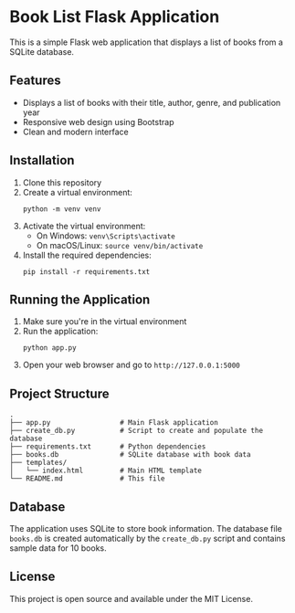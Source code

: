 # Book List Flask Application

This is a simple Flask web application that displays a list of books from a SQLite database.

## Features

- Displays a list of books with their title, author, genre, and publication year
- Responsive web design using Bootstrap
- Clean and modern interface

## Installation

1. Clone this repository
2. Create a virtual environment:
   ```
   python -m venv venv
   ```
3. Activate the virtual environment:
   - On Windows: `venv\Scripts\activate`
   - On macOS/Linux: `source venv/bin/activate`
4. Install the required dependencies:
   ```
   pip install -r requirements.txt
   ```

## Running the Application

1. Make sure you're in the virtual environment
2. Run the application:
   ```
   python app.py
   ```
3. Open your web browser and go to `http://127.0.0.1:5000`

## Project Structure

```
.
├── app.py                 # Main Flask application
├── create_db.py           # Script to create and populate the database
├── requirements.txt       # Python dependencies
├── books.db               # SQLite database with book data
├── templates/
│   └── index.html         # Main HTML template
└── README.md              # This file
```

## Database

The application uses SQLite to store book information. The database file `books.db` is created automatically by the `create_db.py` script and contains sample data for 10 books.

## License

This project is open source and available under the MIT License.